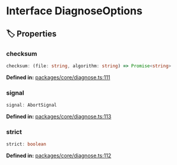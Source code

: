 # Interface DiagnoseOptions

## 🏷️ Properties

### checksum <Badge type="info" text="optional" />

```ts
checksum: (file: string, algorithm: string) => Promise<string>
```
<p style="font-size: 14px; color: var(--vp-c-text-2)">
<strong>Defined in:</strong> <a href="https://github.com/voxelum/minecraft-launcher-core-node/blob/master/packages/core/diagnose.ts#L111" target="_blank" rel="noreferrer">packages/core/diagnose.ts:111</a>
</p>


### signal <Badge type="info" text="optional" />

```ts
signal: AbortSignal
```
<p style="font-size: 14px; color: var(--vp-c-text-2)">
<strong>Defined in:</strong> <a href="https://github.com/voxelum/minecraft-launcher-core-node/blob/master/packages/core/diagnose.ts#L113" target="_blank" rel="noreferrer">packages/core/diagnose.ts:113</a>
</p>


### strict <Badge type="info" text="optional" />

```ts
strict: boolean
```
<p style="font-size: 14px; color: var(--vp-c-text-2)">
<strong>Defined in:</strong> <a href="https://github.com/voxelum/minecraft-launcher-core-node/blob/master/packages/core/diagnose.ts#L112" target="_blank" rel="noreferrer">packages/core/diagnose.ts:112</a>
</p>


